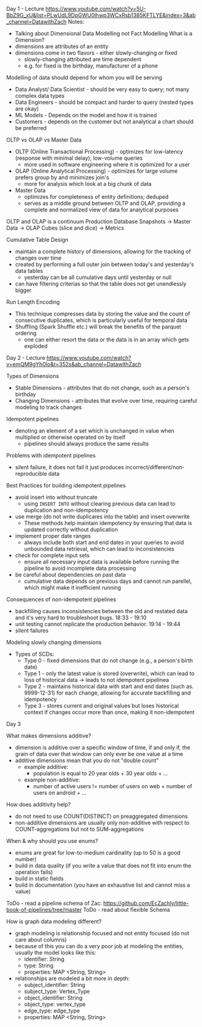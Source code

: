 Day 1 - Lecture
https://www.youtube.com/watch?v=5U-BbZ9G_xU&list=PLwUdL9DpGWU0lhwp3WCxRsb1385KFTLYE&index=3&ab_channel=DatawithZach
Notes: 
  - Talking about Dimensional Data Modelling not Fact Modelling 
What is a Dimension?
- dimensions are attributes of an entity
- dimensions come in two flavors - either slowly-changing or fixed
  - slowly-changing attributed are time dependent
  - e.g. for fixed is the birthday, manufacturer of a phone

Modelling of data should depend for whom you will be serving
- Data Analyst/ Data Scientist - should be very easy to query; not many complex data types
- Data Engineers - should be compact and harder to query (nested types are okay)
- ML Models - Depends on the model and how it is trained
- Customers - depends on the customer but not analytical a chart should be preferred

OLTP vs OLAP vs Master Data
- OLTP (Online Transactional Processing) - optimizes for low-latency (response with minimal delay); low-volume queries
  - more used in software engineering where it is optimized for a user
- OLAP (Online Analytical Processing) - optimizes for large volume prefers group by and minimizes join's
  - more for analysis which look at a big chunk of data 
- Master Data 
  - optimizes for completeness of entity definitions; deduped
  - serves as a middle ground between OLTP and OLAP, providing a complete and normalized view of data for analytical 
  purposes

OLTP and OLAP is a continuum
Production Database Snapshots -> Master Data -> OLAP Cubes (slice and dice) -> Metrics 

Cumulative Table Design
- maintain a complete history of dimensions, allowing for the tracking of changes over time
- created by performing a full outer join between today's and yesterday's data tables 
  - yesterday can be all cumulative days until yesterday or null 
- can have filtering criterias so that the table does not get unendlessly bigger

Run Length Encoding
- This technique compresses data by storing the value and the count of consecutive duplicates, which is particularly 
useful for temporal data
- Shuffling (Spark Shuffle etc.) will break the benefits of the parquet ordering 
  - one can either resort the data or the data is in an array which gets exploded

Day 2 - Lecture 
https://www.youtube.com/watch?v=emQM9gYh0Io&t=352s&ab_channel=DatawithZach


Types of Dimensions
- Stable Dimensions - attributes that do not change, such as a person's birthday
- Changing Dimensions - attributes that evolve over time, requiring careful modeling to track changes 

Idempotent pipelines
- denoting an element of a set which is unchanged in value when multiplied or otherwise operated on by itself 
  - pipelines should always produce the same results 

Problems with idempotent pipelines 
- silent failure, it does not fail it just produces incorrect/different/non-reproducible data 

Best Practices for building idempotent pipelines
- avoid insert into without truncate 
  - using `INSERT INTO` without clearing previous data can lead to duplication and non-idempotency
- use merge (do not write duplicares into the table) and insert overwrite
  - These methods help maintain idempotency by ensuring that data is updated correctly without duplication
- implement proper date ranges
  - always include both start and end dates in your queries to avoid unbounded data retrieval, which can lead to inconsistencies
- check for complete input sets
  - ensure all necessary input data is available before running the pipeline to avoid incomplete data processing
- be careful about dependencies on past data
  - cumulative data depends on previous days and cannot run parellel, which might make it inefficient running 

Consequences of non-idempotent pipelines
- backfilling causes inconsistencies between the old and restated data and it's very hard to troubleshoot bugs. 18:33 - 19:10
- unit testing cannot replicate the production behavior. 19:14 - 19:44
- silent failures

Modeling slowly changing dimensions 
- Types of SCDs:
  - Type 0 - fixed dimensions that do not change (e.g., a person's birth date)
  - Type 1 - only the latest value is stored (overwrite), which can lead to loss of historical data -> leads to not idempotent pipelinea 
  - Type 2 - maintains historical data with start and end dates (such as. 9999-12-31) for each change, allowing for accurate backfilling and idempotency
  - Type 3 - stores current and original values but loses historical context if changes occur more than once, making it non-idempotent


Day 3

What makes dimensions additive?
- dimension is additive over a specific window of time, if and only if, the grain of data over that window can only ever
be one value at a time
- additive dimensions mean that you do not "double count"
  - example additive:
    - population is equal to 20 year olds + 30 year olds + ...
  - example non-additive:
    - number of active users != number of users on web + number of users on android + ...

How does additivity help?
- do not need to use COUNT(DISTINCT) on preaggregated dimensions
- non-additive dimensions are usually only non-additive with respect to COUNT-aggregations but not to SUM-aggregations

When & why should you use enums?
- enums are great for low-to-medium cardinality (up to 50 is a good number)
- build in data quality (if you write a value that does not fit into enum the operation fails)
- build in static fields 
- build in documentation (you have an exhaustive list and cannot miss a value)

ToDo - read a pipeline schema of Zac: https://github.com/EcZachly/little-book-of-pipelines/tree/master
ToDo - read about flexible Schema

How is graph data modeling different?
- graph modeling is relationship focused and not entity focused (do not care about columns)
- because of this you can do a very poor job at modeling the entities, usually the model looks like this:
  - identifier: String
  - type: String
  - properties: MAP <String, String>
- relationships are modeled a bit more in depth:
  - subject_identifier: String
  - subject_type: Vertex_Type
  - object_identifier: String
  - object_type: vertex_type
  - edge_type: edge_type
  - properties: MAP <String, String> 